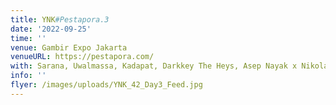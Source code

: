 ```yaml
---
title: YNK#Pestapora.3
date: '2022-09-25'
time: ''
venue: Gambir Expo Jakarta
venueURL: https://pestapora.com/
with: Sarana, Uwalmassa, Kadapat, Darkkey The Heys, Asep Nayak x Nikolas Nayak & Herman Baru
info: ''
flyer: /images/uploads/YNK_42_Day3_Feed.jpg
---
```


#
